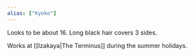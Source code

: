```yaml
---
alias: ["Kyoko"]
---
```


Looks to be about 16. Long black hair covers 3 sides.

Works at [[Izakaya|The Terminus]] during the summer holidays.
